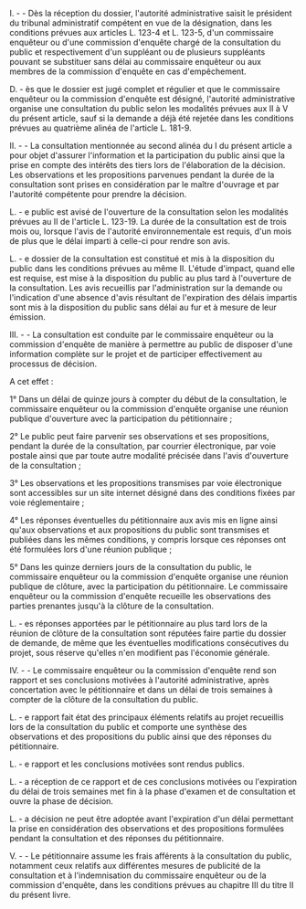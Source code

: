 I. - - Dès la réception du dossier, l'autorité administrative saisit le président du tribunal administratif compétent en vue de la désignation, dans les conditions prévues aux articles L. 123-4 et L. 123-5, d'un commissaire enquêteur ou d'une commission d'enquête chargé de la consultation du public et respectivement d'un suppléant ou de plusieurs suppléants pouvant se substituer sans délai au commissaire enquêteur ou aux membres de la commission d'enquête en cas d'empêchement.

D. - ès que le dossier est jugé complet et régulier et que le commissaire enquêteur ou la commission d'enquête est désigné, l'autorité administrative organise une consultation du public selon les modalités prévues aux II à V du présent article, sauf si la demande a déjà été rejetée dans les conditions prévues au quatrième alinéa de l'article L. 181-9.

II. - - La consultation mentionnée au second alinéa du I du présent article a pour objet d'assurer l'information et la participation du public ainsi que la prise en compte des intérêts des tiers lors de l'élaboration de la décision. Les observations et les propositions parvenues pendant la durée de la consultation sont prises en considération par le maître d'ouvrage et par l'autorité compétente pour prendre la décision.

L. - e public est avisé de l'ouverture de la consultation selon les modalités prévues au II de l'article L. 123-19. La durée de la consultation est de trois mois ou, lorsque l'avis de l'autorité environnementale est requis, d'un mois de plus que le délai imparti à celle-ci pour rendre son avis.

L. - e dossier de la consultation est constitué et mis à la disposition du public dans les conditions prévues au même II. L'étude d'impact, quand elle est requise, est mise à la disposition du public au plus tard à l'ouverture de la consultation. Les avis recueillis par l'administration sur la demande ou l'indication d'une absence d'avis résultant de l'expiration des délais impartis sont mis à la disposition du public sans délai au fur et à mesure de leur émission.

III. - - La consultation est conduite par le commissaire enquêteur ou la commission d'enquête de manière à permettre au public de disposer d'une information complète sur le projet et de participer effectivement au processus de décision.

A cet effet :

1° Dans un délai de quinze jours à compter du début de la consultation, le commissaire enquêteur ou la commission d'enquête organise une réunion publique d'ouverture avec la participation du pétitionnaire ;

2° Le public peut faire parvenir ses observations et ses propositions, pendant la durée de la consultation, par courrier électronique, par voie postale ainsi que par toute autre modalité précisée dans l'avis d'ouverture de la consultation ;

3° Les observations et les propositions transmises par voie électronique sont accessibles sur un site internet désigné dans des conditions fixées par voie réglementaire ;

4° Les réponses éventuelles du pétitionnaire aux avis mis en ligne ainsi qu'aux observations et aux propositions du public sont transmises et publiées dans les mêmes conditions, y compris lorsque ces réponses ont été formulées lors d'une réunion publique ;

5° Dans les quinze derniers jours de la consultation du public, le commissaire enquêteur ou la commission d'enquête organise une réunion publique de clôture, avec la participation du pétitionnaire. Le commissaire enquêteur ou la commission d'enquête recueille les observations des parties prenantes jusqu'à la clôture de la consultation.

L. - es réponses apportées par le pétitionnaire au plus tard lors de la réunion de clôture de la consultation sont réputées faire partie du dossier de demande, de même que les éventuelles modifications consécutives du projet, sous réserve qu'elles n'en modifient pas l'économie générale.

IV. - - Le commissaire enquêteur ou la commission d'enquête rend son rapport et ses conclusions motivées à l'autorité administrative, après concertation avec le pétitionnaire et dans un délai de trois semaines à compter de la clôture de la consultation du public.

L. - e rapport fait état des principaux éléments relatifs au projet recueillis lors de la consultation du public et comporte une synthèse des observations et des propositions du public ainsi que des réponses du pétitionnaire.

L. - e rapport et les conclusions motivées sont rendus publics.

L. - a réception de ce rapport et de ces conclusions motivées ou l'expiration du délai de trois semaines met fin à la phase d'examen et de consultation et ouvre la phase de décision.

L. - a décision ne peut être adoptée avant l'expiration d'un délai permettant la prise en considération des observations et des propositions formulées pendant la consultation et des réponses du pétitionnaire.

V. - - Le pétitionnaire assume les frais afférents à la consultation du public, notamment ceux relatifs aux différentes mesures de publicité de la consultation et à l'indemnisation du commissaire enquêteur ou de la commission d'enquête, dans les conditions prévues au chapitre III du titre II du présent livre.
